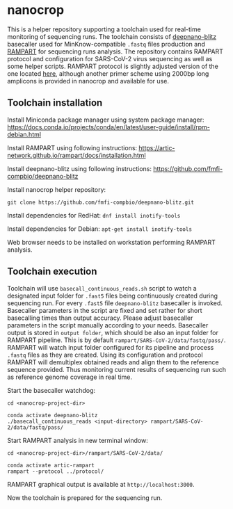 # nanocrop

This is a helper repository supporting a toolchain used for real-time monitoring of sequencing runs. The toolchain consists of [deepnano-blitz](https://github.com/fmfi-compbio/deepnano-blitz) basecaller used for MinKnow-compatible `.fastq` files production and [RAMPART](https://artic.network/rampart) for sequencing runs analysis. The repository contains RAMPART protocol and configuration for SARS-CoV-2 virus sequencing as well as some helper scripts. RAMPART protocol is slightly adjusted version of the one located [here](https://github.com/artic-network/artic-ncov2019), although another primer scheme using 2000bp long amplicons is provided in nanocrop and available for use.

## Toolchain installation

Install Miniconda package manager using system package manager: https://docs.conda.io/projects/conda/en/latest/user-guide/install/rpm-debian.html

Install RAMPART using following instructions: https://artic-network.github.io/rampart/docs/installation.html

Install deepnano-blitz using following instructions: https://github.com/fmfi-compbio/deepnano-blitz

Install nanocrop helper repository:

`git clone https://github.com/fmfi-compbio/deepnano-blitz.git`

Install dependencies for RedHat:
`dnf install inotify-tools`

Install dependencies for Debian:
`apt-get install inotify-tools`

Web browser needs to be installed on workstation performing RAMPART analysis.

## Toolchain execution

Toolchain will use `basecall_continuous_reads.sh` script to watch a designated input folder for `.fast5` files being continuously created during sequencing run. For every `.fast5` file `deepnano-blitz` basecaller is invoked. Basecaller parameters in the script are fixed and set rather for short basecalling times than output accuracy. Please adjust basecaller parameters in the script manually according to your needs. Basecaller output is stored in `output folder`, which should be also an input folder for RAMPART pipeline. This is by default `rampart/SARS-CoV-2/data/fastq/pass/`. RAMPART will watch input folder configured for its pipeline and process `.fastq` files as they are created. Using its configuration and protocol RAMPART will demultiplex obtained reads and align them to the reference sequence provided. Thus monitoring current results of sequencing run such as reference genome coverage in real time.

Start the basecaller watchdog:

```
cd <nanocrop-project-dir>

conda activate deepnano-blitz
./basecall_continuous_reads <input-directory> rampart/SARS-CoV-2/data/fastq/pass/
```

Start RAMPART analysis in new terminal window:

```
cd <nanocrop-project-dir>/rampart/SARS-CoV-2/data/

conda activate artic-rampart
rampart --protocol ../protocol/
```

RAMPART graphical output is available at `http://localhost:3000`. 

Now the toolchain is prepared for the sequencing run.